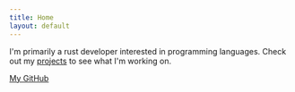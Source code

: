 ```yaml
---
title: Home
layout: default
---
```


I'm primarily a rust developer interested in programming languages. Check out my [projects](/projects) to see what I'm working on.

[My GitHub](https://github.com/PokeJofeJr4th)
